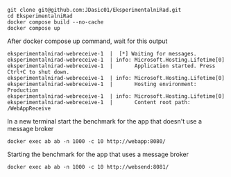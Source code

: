 ```
git clone git@github.com:JDasic01/EksperimentalniRad.git
cd EksperimentalniRad
docker compose build --no-cache
docker compose up 
```
After docker compose up command, wait for this output 
```
eksperimentalnirad-webreceive-1  |  [*] Waiting for messages.
eksperimentalnirad-webreceive-1  | info: Microsoft.Hosting.Lifetime[0]
eksperimentalnirad-webreceive-1  |       Application started. Press Ctrl+C to shut down.
eksperimentalnirad-webreceive-1  | info: Microsoft.Hosting.Lifetime[0]
eksperimentalnirad-webreceive-1  |       Hosting environment: Production
eksperimentalnirad-webreceive-1  | info: Microsoft.Hosting.Lifetime[0]
eksperimentalnirad-webreceive-1  |       Content root path: /WebAppReceive
```

In a new terminal start the benchmark for the app that doesn't use a message broker
```
docker exec ab ab -n 1000 -c 10 http://webapp:8080/
```
Starting the benchmark for the app that uses a message broker
```
docker exec ab ab -n 1000 -c 10 http://websend:8081/
```
